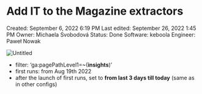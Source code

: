 # Add IT to the Magazine extractors

Created: September 6, 2022 6:19 PM
Last edited: September 26, 2022 1:45 PM
Owner: Michaela Svobodová
Status: Done
Software: keboola
Engineer: Paweł Nowak

![Untitled](Add%20IT%20to%20the%20Magazine%20extractors%20e8a31338ee9a44b1936b545ec82646f0/Untitled.png)

- filter: ‘ga:pagePathLevel1=~(**insights**)’
- first runs: from Aug 19th 2022
- after the launch of first runs, set to **from last 3 days till today** (same as in other configs)
